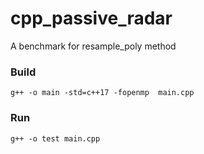 # cpp_passive_radar

A benchmark for resample_poly method

### Build
``g++ -o main -std=c++17 -fopenmp  main.cpp``

### Run
``g++ -o test main.cpp``
